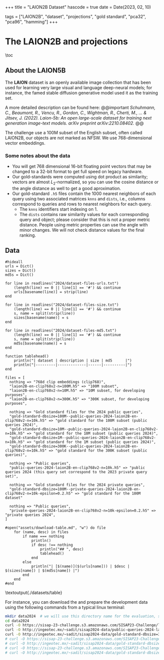 +++
title = "LAION2B Dataset"
hascode = true
date = Date(2023, 02, 10)

tags = ["LAION2B", "dataset", "projections", "gold standard", "pca32", "pca96", "hamming"]
+++
# The LAION2B and projections

\toc

## About the LAION5B

The **LAION** dataset is an openly available image collection that has been used for learning very large visual and language deep-neural models; for instance, the famed stable diffusion generative model used it as the training set.

A more detailed description can be found here:
@@important
_Schuhmann, C., Beaumont, R., Vencu, R., Gordon, C., Wightman, R., Cherti, M., ... & Jitsev, J. (2022). Laion-5b: An open large-scale dataset for training next generation image-text models. arXiv preprint arXiv:2210.08402._
@@

The challenge use a 100M subset of the English subset, often called LAION2B, our objects are not marked as NFSW.
We use 768-dimensional vector embeddings.



### Some notes about the data

- You will get 768 dimensional 16-bit floating point vectors that may be changed to a 32-bit format to get full speed on legacy hardware.
- Our gold-standards were computed using dot product as similarity; vectors are almost $L_2$-normalized, so you can use the cosine distance or the angle distance as well to get a good aproximation.
- Our gold-standard `.h5` files contain the 1000 nearest neighbors of each query using two associated matrices `knns` and `dists`, i.e., columns correspond to queries and rows to nearest neighbors for each query.
  - The `knns` identifiers start indexing on 1.
  - The `dists` contains raw similarity values for each corresponding query and object; please consider that this is not a proper metric distance. People using metric properties can use the angle with minor changes. We will not check distance values for the final ranking. 

## Data

```julia:./datasets/table
#hideall
urls = Dict()
sizes = Dict()
md5s = Dict()

for line in readlines("2024/dataset-files-urls.txt")
    (length(line) == 0 || line[1] == '#') && continue
    urls[basename(line)] = strip(line)
end

for line in readlines("2024/dataset-files-size.txt")
    (length(line) == 0 || line[1] == '#') && continue
    s, name = split(strip(line))
    sizes[basename(name)] = s
end

for line in readlines("2024/dataset-files-md5.txt")
    (length(line) == 0 || line[1] == '#') && continue
    s, name = split(strip(line))
    md5s[basename(name)] = s
end

function tablehead() 
    println("| dataset | description | size | md5      |")
    println("|---------|-------------|------|----------|")
end

files = [
  nothing => "768d clip embeddings (clip768)",
  "laion2B-en-clip768v2-n=100M.h5" => "100M subset",
  "laion2B-en-clip768v2-n=10M.h5" => "10M subset, for developing purposes",
  "laion2B-en-clip768v2-n=300K.h5" => "300K subset, for developing purposes",

  nothing => "Gold standard files for the 2024 public queries",
  "gold-standard-dbsize=100M--public-queries-2024-laion2B-en-clip768v2-n=10k.h5" => "gold standard for the 100M subset (public queries 2024)",
  "gold-standard-dbsize=10M--public-queries-2024-laion2B-en-clip768v2-n=10k.h5" => "gold standard for the 10M subset (public queries 2024)",
  "gold-standard-dbsize=1M--public-queries-2024-laion2B-en-clip768v2-n=10k.h5" => "gold standard for the 1M subset (public queries 2024)",
  "gold-standard-dbsize=300K--public-queries-2024-laion2B-en-clip768v2-n=10k.h5" => "gold standard for the 300K subset (public queries)",

  nothing => "Public queries",
  "public-queries-2024-laion2B-en-clip768v2-n=10k.h5" => "public queries 2024 (this query set correspond to the 2023 private query set)",
  
  nothing => "Gold standard files for the 2024 private queries",
  "gold-standard-dbsize=100M--private-queries-2024-laion2B-en-clip768v2-n=10k-epsilon=0.2.h5" => "gold standard for the 100M dataset"

  nothing => "Public queries",
  "private-queries-2024-laion2B-en-clip768v2-n=10k-epsilon=0.2.h5" => "private queries 2024",
]

#open("assets/download-table.md", "w") do file
    for (name, desc) in files
        if name === nothing
            println()
            if desc !== nothing
                println("## ", desc)
                tablehead()
            end
        else
            println("| [$(name)]($(urls[name])) | $desc | $(sizes[name]) | $(md5s[name]) |")
        end
    end
#end

```

\textoutput{./datasets/table}

For instance, you can download the and prepare the development data using the following commands from a typical linux terminal:
```bash
mkdir data2024  # we will use this directory name for the evaluation, so it is good idea to use the same structure
cd data2024
curl -O https://sisap-23-challenge.s3.amazonaws.com/SISAP23-Challenge/laion2B-en-clip768v2-n=300K.h5
curl -O http://ingeotec.mx/~sadit/sisap2024-data/public-queries-2024-laion2B-en-clip768v2-n=10k.h5  # this url will be updated soon
curl -O http://ingeotec.mx/~sadit/sisap2024-data/gold-standard-dbsize=300K--public-queries-2024-laion2B-en-clip768v2-n=10k.h5 # this url will be updated soon
# curl -O https://sisap-23-challenge.s3.amazonaws.com/SISAP23-Challenge/laion2B-en-clip768v2-n=10M.h5
# curl -O http://ingeotec.mx/~sadit/sisap2024-data/gold-standard-dbsize=10M--public-queries-2024-laion2B-en-clip768v2-n=10k.h5
# curl -O https://sisap-23-challenge.s3.amazonaws.com/SISAP23-Challenge/laion2B-en-clip768v2-n=100M.h5
# curl -O http://ingeotec.mx/~sadit/sisap2024-data/gold-standard-dbsize=100M--public-queries-2024-laion2B-en-clip768v2-n=10k.h5
```

